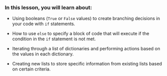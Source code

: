 ### In this lesson, you will learn about:

- Using booleans (`True` or `False` values) to create branching decisions in your code with `if` statements.

- How to use `else` to specify a block of code that will execute if the condition in the `if` statement is not met.

- Iterating through a list of dictionaries and performing actions based on the values in each dictionary. 

- Creating new lists to store specific information from existing lists based on certain criteria. 